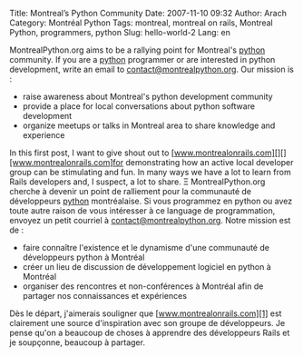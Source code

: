 Title: Montreal&#8217;s Python Community
Date: 2007-11-10 09:32
Author: Arach
Category: Montréal Python
Tags: montreal, montreal on rails, Montreal Python, programmers, python
Slug: hello-world-2
Lang: en

MontrealPython.org aims to be a rallying point for Montreal's [python][]
community. If you are a [python][] programmer or are interested in
python development, write an email to [contact@montrealpython.org][].
Our mission is :

-   raise awareness about Montreal's python development community
-   provide a place for local conversations about python software
    development
-   organize meetups or talks in Montreal area to share knowledge and
    experience

In this first post, I want to give shout out to
[www.montrealonrails.com][][][www.montrealonrails.com]for demonstrating
how an active local developer group can be stimulating and fun. In many
ways we have a lot to learn from Rails developers and, I suspect, a lot
to share. Ξ MontrealPython.org cherche à devenir un point de ralliement
pour la communauté de développeurs [python][] montréalaise. Si vous
programmez en python ou avez toute autre raison de vous intéresser à ce
language de programmation, envoyez un petit courriel à
[contact@montrealpython.org][]. Notre mission est de :

-   faire connaître l'existence et le dynamisme d'une communauté de
    développeurs python à Montréal
-   créer un lieu de discussion de développement logiciel en python à
    Montréal
-   organiser des rencontres et non-conférences à Montréal afin de
    partager nos connaissances et expériences

Dès le départ, j'aimerais souligner que [www.montrealonrails.com][1] est
clairement une source d'inspiration avec son groupe de développeurs. Je
pense qu'on a beaucoup de choses à apprendre des développeurs Rails et
je soupçonne, beaucoup à partager.

  [python]: http://www.python.org "Python Programming Language"
  [contact@montrealpython.org]: mailto:contact@montrealpython.org
  [www.montrealonrails.com]: http://www.montrealonrails.com
    "Montreal on rails"
  [1]: http://www.montrealonrails.com/ "Montreal on Rails"
